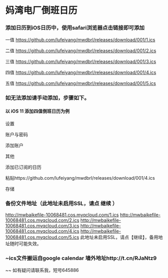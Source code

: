 # 妈湾电厂倒班日历
### 添加日历到iOS日历中，使用safari浏览器点击链接即可添加

一值
https://github.com/lufeiyang/mwdbrl/releases/download/001/1.ics

二值
https://github.com/lufeiyang/mwdbrl/releases/download/001/2.ics

三值
https://github.com/lufeiyang/mwdbrl/releases/download/001/3.ics

四值
https://github.com/lufeiyang/mwdbrl/releases/download/001/4.ics

五值
https://github.com/lufeiyang/mwdbrl/releases/download/001/5.ics

### 如无法添加请手动添加，步骤如下。
#### 以 iOS 11 添加四值倒班日历为例

设置

账户与密码

添加账户

其他

添加已订阅的日历

粘贴https://github.com/lufeiyang/mwdbrl/releases/download/001/4.ics

存储




### 备份文件地址（此地址未启用SSL，请点 继续 ）
http://mwbaikefile-10068481.cos.myqcloud.com/1.ics
http://mwbaikefile-10068481.cos.myqcloud.com/2.ics
http://mwbaikefile-10068481.cos.myqcloud.com/3.ics
http://mwbaikefile-10068481.cos.myqcloud.com/4.ics
http://mwbaikefile-10068481.cos.myqcloud.com/5.ics
此地址未启用SSL，请点【继续】，备用地址随时可能失效。 





### ~ics文件搬运自google calendar 墙外地址http://t.cn/RJaNtz9
~~ 如有疑问请联系我，短号645886
